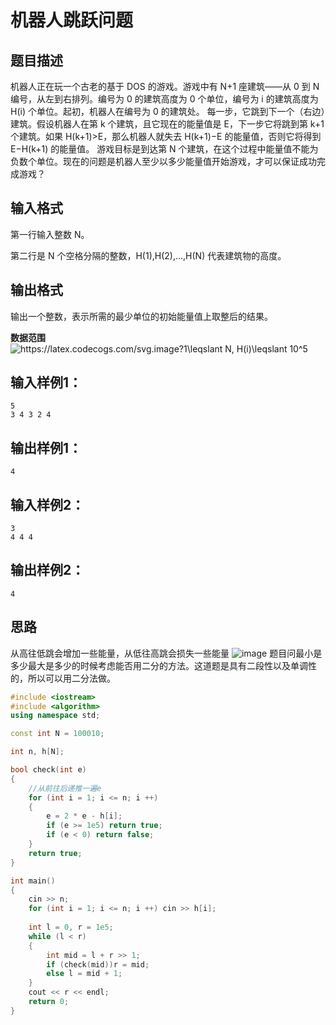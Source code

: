 # 机器人跳跃问题
## 题目描述
机器人正在玩一个古老的基于 DOS 的游戏。游戏中有 N+1 座建筑——从 0 到 N 编号，从左到右排列。编号为 0 的建筑高度为 0 个单位，编号为 i 的建筑高度为 H(i) 个单位。起初，机器人在编号为 0 的建筑处。
每一步，它跳到下一个（右边）建筑。假设机器人在第 k 个建筑，且它现在的能量值是 E，下一步它将跳到第 k+1 个建筑。如果 H(k+1)>E，那么机器人就失去 H(k+1)−E 的能量值，否则它将得到 E−H(k+1) 的能量值。
游戏目标是到达第 N 个建筑，在这个过程中能量值不能为负数个单位。现在的问题是机器人至少以多少能量值开始游戏，才可以保证成功完成游戏？

## 输入格式
第一行输入整数 N。

第二行是 N 个空格分隔的整数，H(1),H(2),…,H(N) 代表建筑物的高度。

## 输出格式
输出一个整数，表示所需的最少单位的初始能量值上取整后的结果。

**数据范围**
<img src="https://latex.codecogs.com/svg.image?1\leqslant&space;N,&space;H(i)\leqslant&space;10^5" title="https://latex.codecogs.com/svg.image?1\leqslant N, H(i)\leqslant 10^5" />

## 输入样例1：
```
5
3 4 3 2 4
```
## 输出样例1：
```
4
```
## 输入样例2：
```
3
4 4 4
```
## 输出样例2：
```
4
```
## 思路
从高往低跳会增加一些能量，从低往高跳会损失一些能量
![image](https://user-images.githubusercontent.com/45890998/165936178-2a753bfc-5874-433a-a939-3ac6a4c06013.png)
题目问最小是多少最大是多少的时候考虑能否用二分的方法。这道题是具有二段性以及单调性的，所以可以用二分法做。
```c++
#include <iostream>
#include <algorithm>
using namespace std;

const int N = 100010;

int n, h[N];

bool check(int e)
{
    //从前往后递推一遍e
    for (int i = 1; i <= n; i ++)
    {
        e = 2 * e - h[i];
        if (e >= 1e5) return true;
        if (e < 0) return false;
    }
    return true;
}

int main()
{
    cin >> n;
    for (int i = 1; i <= n; i ++) cin >> h[i];
    
    int l = 0, r = 1e5;
    while (l < r)
    {
        int mid = l + r >> 1;
        if (check(mid))r = mid;
        else l = mid + 1;
    }
    cout << r << endl;
    return 0;
}
```
